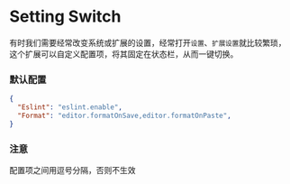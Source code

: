 # Setting Switch

有时我们需要经常改变系统或扩展的设置，经常打开`设置`、`扩展设置`就比较繁琐，这个扩展可以自定义配置项，将其固定在状态栏，从而一键切换。

### 默认配置

```json
{
  "Eslint": "eslint.enable",
  "Format": "editor.formatOnSave,editor.formatOnPaste",
}
```

### 注意

配置项之间用逗号分隔，否则不生效
